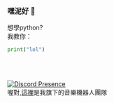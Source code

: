 ### 嘿泥好 👋

想學python?</br>
我教你：</br>
```py
print("lol")
```
</br></br>

[![Discord Presence](https://lanyard.cnrad.dev/api/616980692831698957)](https://discord.com/users/616980692831698957)
</br>
喔對,[這裡](https://jettabot.ga)是我旗下的音樂機器人團隊
